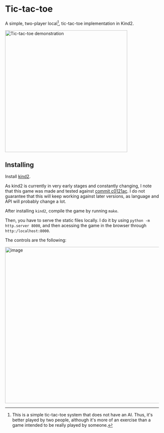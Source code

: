 # Tic-tac-toe

A simple, two-player local[^1], tic-tac-toe implementation in Kind2.

<img width="400" alt="Tic-tac-toe demonstration" src="https://github.com/user-attachments/assets/30fd32ea-e8af-43db-8c1a-b4a500333226">

## Installing

Install [kind2](https://github.com/HigherOrderCO/kind).

As kind2 is currently in very early stages and constantly changing, I note that this game was made and tested against [commit c0121ac](https://github.com/HigherOrderCO/kind/commit/c0121aca10310a76fda4446b4bd66236984ae751). I do not guarantee that this will keep working against later versions, as language and API will probably change a lot.

After installing `kind2`, compile the game by running `make`.

Then, you have to serve the static files locally. I do it by using `python -m http.server 8000`, and then acessing the game in the browser through `http:/localhost:8000`.

The controls are the following:

<img width="513" alt="image" src="https://github.com/user-attachments/assets/d4120203-f05d-4e2b-b8fb-620463f0c013">


[^1]: This is a simple tic-tac-toe system that does not have an AI. Thus, it's better played by two people, although it's more of an exercise than a game intended to be really played by someone.
